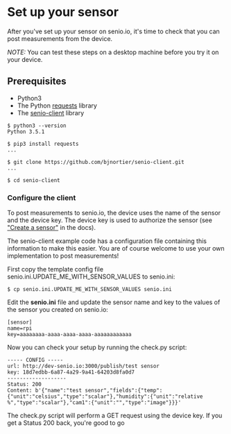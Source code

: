 # Set up your sensor

After you've set up your sensor on senio.io, it's time to check that you can post measurements from the device.

*NOTE:* You can test these steps on a desktop machine before you try it on your device.

## Prerequisites

 - Python3
 - The Python [requests](http://docs.python-requests.org/en/master/) library
 - The [senio-client](https://github.com/bjnortier/senio-client) library
 
```
$ python3 --version
Python 3.5.1

$ pip3 install requests
...

$ git clone https://github.com/bjnortier/senio-client.git
...

$ cd senio-client
```

### Configure the client

To post measurements to senio.io, the device uses the name of the sensor and the device key. The device key is used to authorize the sensor (see ["Create a sensor"](https://github.com/bjnortier/senio-docs/blob/master/1.%20Create%20a%20sensor.md) in the docs).

The senio-client example code has a configuration file containing this information to make this easier. You are of course welcome to use your own implementation to post measurements!

First copy the template config file senio.ini.UPDATE_ME_WITH_SENSOR_VALUES to senio.ini:

```
$ cp senio.ini.UPDATE_ME_WITH_SENSOR_VALUES senio.ini
```

Edit the **senio.ini** file and update the sensor name and key to the values of the sensor you created on senio.io:

```
[sensor]
name=rpi
key=aaaaaaaa-aaaa-aaaa-aaaa-aaaaaaaaaaaa
```

Now you can check your setup by running the check.py script:

```
----- CONFIG -----
url: http://dev-senio.io:3000/publish/test sensor
key: 18d7edbb-6a87-4a29-9a41-64203d8fa0d7
-------------------
Status: 200
Content: b'{"name":"test sensor","fields":{"temp":{"unit":"celsius","type":"scalar"},"humidity":{"unit":"relative %","type":"scalar"},"cam1":{"unit":"","type":"image"}}}'
```

The check.py script will perform a GET request using the device key. If you get a Status 200 back, you're good to go



